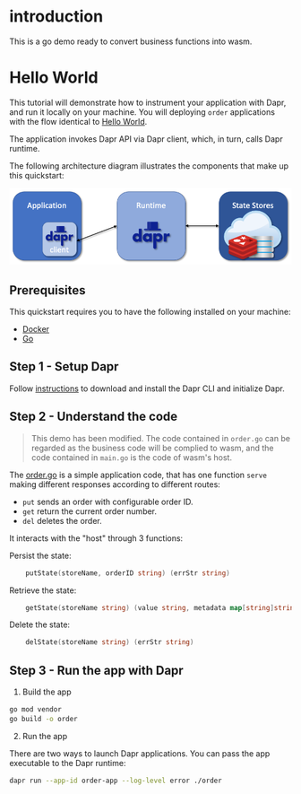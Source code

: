 # introduction 

This is a go demo ready to convert business functions into wasm.

# Hello World

This tutorial will demonstrate how to instrument your application with Dapr, and run it locally on your machine.
You will deploying `order` applications with the flow identical to [Hello World](https://github.com/dapr/quickstarts/tree/master/hello-world).

The application invokes Dapr API via Dapr client, which, in turn, calls Dapr runtime.

The following architecture diagram illustrates the components that make up this quickstart:

![Architecture Diagram](./img/arch-diag1.png)

## Prerequisites
This quickstart requires you to have the following installed on your machine:
- [Docker](https://docs.docker.com/)
- [Go](https://golang.org/)

## Step 1 - Setup Dapr

Follow [instructions](https://docs.dapr.io/getting-started/install-dapr/) to download and install the Dapr CLI and initialize Dapr.

## Step 2 - Understand the code

> This demo has been modified. The code contained in `order.go` can be regarded as the business code will be complied to wasm, and the code contained in `main.go` is the code of wasm's host.

The [order.go](./order.go) is a simple application code, that has one function `serve` making different responses according to different routes:
* `put` sends an order with configurable order ID.
* `get` return the current order number.
* `del` deletes the order.


It interacts with the "host" through 3 functions:

Persist the state:
```go
    putState(storeName, orderID string) (errStr string)
```
Retrieve the state:
```go
    getState(storeName string) (value string, metadata map[string]string, errStr string)
```
Delete the state:
```go
    delState(storeName string) (errStr string)
```

## Step 3 - Run the app with Dapr

1. Build the app

<!-- STEP 
name: Build the app
-->

```bash
go mod vendor
go build -o order
```

<!-- END_STEP -->

2. Run the app

There are two ways to launch Dapr applications. You can pass the app executable to the Dapr runtime:

```bash
dapr run --app-id order-app --log-level error ./order
```
